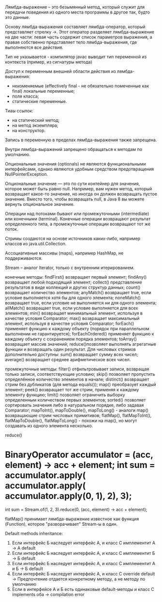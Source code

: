 Лямбда-выражение – это безымянный метод, который служит для передачи поведения из одного места программы в другое так, будто это данные.

Основу лямбда-выражения составляет лямбда-оператор, который представляет стрелку ->. 
Этот оператор разделяет лямбда-выражение на две части: левая часть содержит список параметров выражения, 
а правая собственно представляет тело лямбда-выражения, где выполняются все действия.

Тип не указывается - компилятор javac выводит тип переменной из контекста (пример, из сигнатуры метода)

Доступ к переменным внешней области действия из лямбда-выражения:

- неизменяемые (effectively final - не обязательно помеченные как final) локальные переменные;
- поля класса;
- статические переменные.

Тиаы ссылок:
- на статический метод;
- на метод экземпляра;
- на конструктор.

Запись в переменную в пределах лямбда-выражения также запрещена.

Внутри лямбда-выражений запрещено обращаться к методам по умолчанию.

Опциональные значения (optionals) не являются функциональными интерфейсами, однако являются удобным средством предотвращения 
NullPointerException.

Опциональные значение — это по сути контейнер для значения, которое может быть равно null. 
Например, вам нужен метод, который возвращает какое-то значение, но иногда он должен возвращать пустое значение. 
Вместо того, чтобы возвращать null, в Java 8 вы можете вернуть опциональное значение.

Операции над потоками бывают или промежуточными (intermediate) или конечными (terminal). 
Конечные операции возвращают результат определенного типа, а промежуточные операции возвращают тот же поток.

Стримы создаются на основе источников каких-либо, например классов из java.util.Collection.

Ассоциативные массивы (maps), например HashMap, не поддерживаются.

Stream – аналог Iterator, только с внутренним итерированием.

конечные методы:
findFirst() возвращает первый элемент;
findAny() возвращает любой подходящий элемент;
collect() представление результатов в виде коллекций и других структур данных;
count() возвращает количество элементов;
anyMatch() возвращает true, если условие выполняется хотя бы для одного элемента;
noneMatch() возвращает true, если условие не выполняется ни для одного элемента;
allMatch() возвращает true, если условие выполняется для всех элементов;
min() возвращает минимальный элемент, используя в качестве условия Comparator;
max() возвращает максимальный элемент, используя в качестве условия Comparator;
forEach() применяет функцию к каждому объекту (порядок при параллельном выполнении не гарантируется);
forEachOrdered() применяет функцию к каждому объекту с сохранением порядка элементов;
toArray() возвращает массив значений;
reduce()позволяет выполнять агрегатные функции и возвращать один результат.
Для числовых стримов дополнительно доступны:
sum() возвращает сумму всех чисел;
average() возвращает среднее арифметическое всех чисел.


промежуточные методы:
filter() отфильтровывает записи, возвращая только записи, соответствующие условию;
skip() позволяет пропустить определённое количество элементов в начале;
distinct() возвращает стрим без дубликатов (для метода equals());
map() преобразует каждый элемент;
peek() возвращает тот же стрим, применяя к каждому элементу функцию;
limit() позволяет ограничить выборку определенным количеством первых элементов;
sorted() позволяет сортировать значения либо в натуральном порядке, либо задавая Comparator;
mapToInt(), mapToDouble(), mapToLong() - аналоги map() возвращающие стрим числовых примитивов;
flatMap(), flatMapToInt(), flatMapToDouble(), flatMapToLong() - похожи на map(), но могут создавать из одного элемента несколько.


reduce()

BinaryOperator<Integer> accumulator = (acc, element) -> acc + element; 
int sum = accumulator.apply(
accumulator.apply( 
  accumulator.apply(0, 1),
2), 3);
  ==
int sum = Stream.of(1, 2, 3).reduce(0, (acc, element) -> acc + element);
  
flatMap() 
принимает лямбда-выражение известное как функция (Function), которое "разворачивает" Stream-ы в один.

Default methods inheritance:
1) Если интерфейс Б наследует интерфейс А, и класс С имплементит А -> A default
2) Если интерфейс Б наследует интерфейс А, и класс С имплементит Б -> Б default
3) Если интерфейс Б наследует интерфейс А, и класс С имплементит А и Б -> Б default
4) Если интерфейс Б наследует интерфейс А, и класс С override default  -> Предпочтение отдается конкретному методу, а не методу по умолчанию
4) Если в интерфейсе А и Б есть одинаковые default-методы и класс С implements оба -> compilation error



